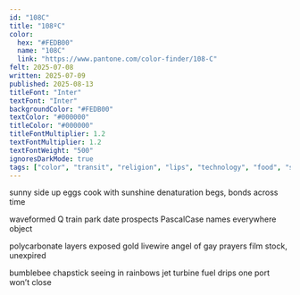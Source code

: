 ```yaml
---
id: "108C"
title: "108ºC"
color:
  hex: "#FEDB00"
  name: "108C"
  link: "https://www.pantone.com/color-finder/108-C"
felt: 2025-07-08
written: 2025-07-09
published: 2025-08-13
titleFont: "Inter"
textFont: "Inter"
backgroundColor: "#FEDB00"
textColor: "#000000"
titleColor: "#000000"
titleFontMultiplier: 1.2
textFontMultiplier: 1.2
textFontWeight: "500"
ignoresDarkMode: true
tags: ["color", "transit", "religion", "lips", "technology", "food", "sun", "distance", "💛", "trains", "audio", "names", "angel", "rainbows", "photos"]
---
```


sunny side up eggs
cook with sunshine
denaturation begs,
bonds across time

waveformed Q train
park date prospects
PascalCase names
everywhere object

polycarbonate layers
exposed gold livewire
angel of gay prayers
film stock, unexpired

bumblebee chapstick
seeing in rainbows
jet turbine fuel drips
one port won’t close